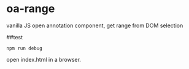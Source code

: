 oa-range
========

vanilla JS open annotation component, get range from DOM selection

##test

```npm run debug```

open index.html in a browser.

